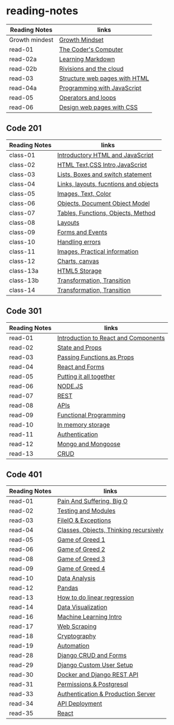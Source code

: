 # reading-notes


|  Reading Notes  |                                  links                                 |   
|-----------------|------------------------------------------------------------------------|
| Growth mindest  |      [Growth Mindset](Code102/102-reads/growthmindest.md)              |
|    read-01      |      [The Coder's Computer](Code102/102-reads/read-01.md)              |
|    read-02a     |      [Learning Markdown](Code102/102-reads/read-02a.md)                |
|    read-02b     |      [Rivisions and the cloud](Code102/102-reads/read-02b.md)          |
|    read-03      |      [Structure web pages with HTML](Code102/102-reads/read-03.md)     |
|    read-04a     |      [Programming with JavaScript](Code102/102-reads/read-04a.md)      |
|    read-05      |      [Operators and loops](Code102/102-reads/read-05.md)               |
|    read-06      |      [Design web pages with CSS](Code102/102-reads/read-06.md)         |


## Code 201

|  Reading Notes  |                                  links                                 |   
|-----------------|------------------------------------------------------------------------|
|     class-01    | [Introductory HTML and JavaScript](Code201/201-reads/class-01.md)      |
|     class-02    | [HTML Text,CSS Intro,JavaScript](Code201/201-reads/class-02.md)        |
|     class-03    | [Lists, Boxes and switch statement](Code201/201-reads/class-03.md)     |
|     class-04    | [Links, layouts, fucntions and objects](Code201/201-reads/class-04.md) |
|     class-05    | [Images, Text, Color](Code201/201-reads/class-05.md)                   |
|     class-06    | [Objects, Document Object Model ](Code201/201-reads/class-06.md)       |
|     class-07    | [Tables, Functions, Objects, Method ](Code201/201-reads/class-07.md)   |
|     class-08    | [Layouts](Code201/201-reads/class-08.md)                               |
|     class-09    | [Forms and Events](Code201/201-reads/class-09.md)                      | 
|     class-10    | [Handling errors](Code201/201-reads/class-10.md)                       |
|     class-11    | [Images, Practical information](Code201/201-reads/class11.md)          |
|     class-12    | [Charts, canvas](Code201/201-reads/class12.md)                         |
|     class-13a   | [HTML5 Storage](Code201/201-reads/class13a.md)                         |
|     class-13b   | [Transformation, Transition](Code201/201-reads/class13a.md)            |
|     class-14    | [Transformation, Transition](Code201/201-reads/class14.md)             |  



## Code 301

|  Reading Notes  |                                  links                                 |   
|-----------------|------------------------------------------------------------------------|
|     read-01     |  [Introduction to React and Components](Code301/301-reads/read-01.md)  |
|     read-02     |           [State and Props](Code301/301-reads/read-02.md)              |
|     read-03     |  [Passing Functions as Props](Code301/301-reads/read-03.md)            |
|     read-04     |             [React and Forms](Code301/301-reads/read-04.md)            |
|     read-05     |     [Putting it all together](Code301/301-reads/read-05.md)            |
|     read-06     |               [NODE.JS](Code301/301-reads/read-06.md)                  |
|     read-07     |               [REST](Code301/301-reads/read-07.md)                     |
|     read-08     |               [APIs](Code301/301-reads/read-08.md)                     |
|     read-09     |     [Functional Programming](Code301/301-reads/read-09.md)             |
|     read-10     |         [In memory storage](Code301/301-reads/read-10.md)              |
|     read-11     |         [Authentication](Code301/301-reads/read-11.md)                 |
|     read-12     |         [Mongo and Mongoose](Code301/301-reads/read-12.md)             |
|     read-13     |                  [CRUD](Code301/301-reads/read-13.md)                  |


## Code 401

|  Reading Notes  |                                  links                                 |   
|-----------------|------------------------------------------------------------------------|
|     read-01     |  [Pain And Suffering, Big O](Code401/401-reads/read-01.md)             |
|     read-02     |  [Testing and Modules](Code401/401-reads/read-02.md)                   |
|     read-03     |  [FileIO & Exceptions](Code401/401-reads/read-03.md)                   |
|     read-04     |  [Classes, Objects, Thinking recursively](Code401/401-reads/read-04.md)|
|     read-05     |  [Game of Greed 1](Code401/401-reads/read-05.md)                       |
|     read-06     |  [Game of Greed 2](Code401/401-reads/read-06.md)                       |
|     read-08     |  [Game of Greed 3](Code401/401-reads/read-08.md)                       |
|     read-09     |  [Game of Greed 4](Code401/401-reads/read-09.md)                       |
|     read-10     |  [Data Analysis](Code401/401-reads/read-10.md)                         |
|     read-12     |  [Pandas](Code401/401-reads/read-12.md)                                |
|     read-13     |  [How to do linear regression](Code401/401-reads/read-13.md)           |
|     read-14     |  [Data Visualization](Code401/401-reads/read-14.md)                    |
|     read-16     |  [Machine Learning Intro](Code401/401-reads/read-16.md)                |
|     read-17     |  [Web Scraping](Code401/401-reads/read-17.md)                          |
|     read-18     |  [Cryptography](Code401/401-reads/read-18.md)                          |
|     read-19     |  [Automation](Code401/401-reads/read-19.md)                            |
|     read-28     |  [Django CRUD and Forms](Code401/401-reads/read-28.md)                 |
|     read-29     |  [Django Custom User Setup](Code401/401-reads/read-29.md)              |
|     read-30     |  [Docker and Django REST API](Code401/401-reads/read-30.md)            |
|     read-31     |  [Permissions & Postgresql](Code401/401-reads/read-31.md)              |
|     read-33     |  [Authentication & Production Server](Code401/401-reads/read-33.md)    |
|     read-34     |  [API Deployment](Code401/401-reads/read-34.md)                        |
|     read-35     |  [React](Code401/401-reads/read-36.md)                                 |






